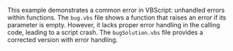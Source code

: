 This example demonstrates a common error in VBScript: unhandled errors within functions. The `bug.vbs` file shows a function that raises an error if its parameter is empty.  However, it lacks proper error handling in the calling code, leading to a script crash. The `bugSolution.vbs` file provides a corrected version with error handling.